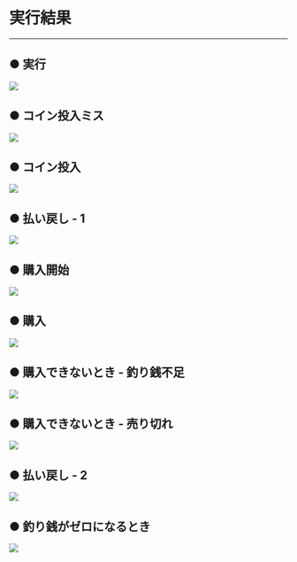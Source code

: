 # 実行結果
<hr/>

## ● 実行
<img src="https://user-images.githubusercontent.com/37164351/46925604-9da75c00-d067-11e8-914c-b5805c555efd.png">  

## ● コイン投入ミス
<img src="https://user-images.githubusercontent.com/37164351/46925603-9da75c00-d067-11e8-812f-ef505787b28a.png">  

## ● コイン投入
<img src="https://user-images.githubusercontent.com/37164351/46925602-9da75c00-d067-11e8-9e95-e17057c375fa.png">  

## ● 払い戻し - 1
<img src="https://user-images.githubusercontent.com/37164351/46925601-9da75c00-d067-11e8-8345-cba96d43275b.png">  

## ● 購入開始
<img src="https://user-images.githubusercontent.com/37164351/46925600-9d0ec580-d067-11e8-9aff-f09691f1ddd9.png">  

## ● 購入
<img src="https://user-images.githubusercontent.com/37164351/46925599-9d0ec580-d067-11e8-952e-a67fa8e836ce.png">  

## ● 購入できないとき - 釣り銭不足
<img src="https://user-images.githubusercontent.com/37164351/46925598-9d0ec580-d067-11e8-9c94-b4f97a5b1b81.png">  

## ● 購入できないとき - 売り切れ
<img src="https://user-images.githubusercontent.com/37164351/46925597-9d0ec580-d067-11e8-95bd-316ccc81fffb.png">  

## ● 払い戻し - 2
<img src="https://user-images.githubusercontent.com/37164351/46925596-9c762f00-d067-11e8-8bf7-b546702c8c3f.png">  

## ● 釣り銭がゼロになるとき
<img src="https://user-images.githubusercontent.com/37164351/46925595-9c762f00-d067-11e8-835b-f02b268e4877.png">  

